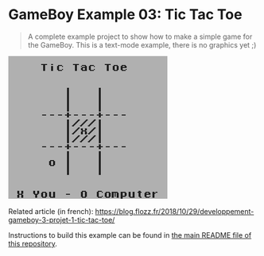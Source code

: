 # GameBoy Example 03: Tic Tac Toe

> A complete example project to show how to make a simple game for the GameBoy. This is a text-mode example, there is no graphics yet ;)

![GameBoy Example Tic Tac Toe Screenshot](./gameboy-example-tic-tac-toe-screenshot.png)

Related article (in french): https://blog.flozz.fr/2018/10/29/developpement-gameboy-3-projet-1-tic-tac-toe/

Instructions to build this example can be found in [the main README file of this repository](https://github.com/flozz/gameboy-examples/#compiling-examples).
